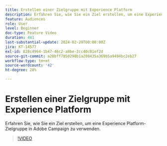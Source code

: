 ```yaml
---
title: Erstellen einer Zielgruppe mit Experience Platform
description: Erfahren Sie, wie Sie ein Ziel erstellen, um eine Experience Platform-Zielgruppe Adobe Campaign zuzuordnen.
feature: Audiences
role: User
level: Beginner
doc-type: Feature Video
duration: 441
last-substantial-update: 2024-02-29T00:00:00Z
jira: KT-14577
exl-id: 828c4964-1b47-46c2-a8be-2cc40c01ef2d
source-git-commit: a20bff7850298b1a280435a369b5a9494bc2eb27
workflow-type: tm+mt
source-wordcount: '42'
ht-degree: 28%

---
```


# Erstellen einer Zielgruppe mit Experience Platform

Erfahren Sie, wie Sie ein Ziel erstellen, um eine Experience Platform-Zielgruppe in Adobe Campaign zu verwenden.

>[!VIDEO](https://video.tv.adobe.com/v/3427635/?learn=on)
